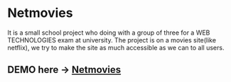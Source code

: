 # Netmovies
It is a small school project who doing with a group of three for a WEB TECHNOLOGIES exam at university.
The project is on a movies site(like netflix), we try to make the site as much accessible as we can to all users.<br>
## DEMO here -> [Netmovies](http://netmoviess.epizy.com)
